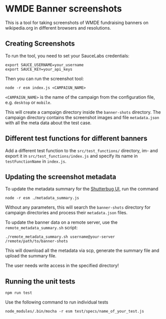 # WMDE Banner screenshots

This is a tool for taking screenshots of WMDE fundraising banners on wikipedia.org in different browsers and resolutions.

## Creating Screenshots

To run the tool, you need to set your SauceLabs credentials:

    export SAUCE_USERNAME=your_username
    export SAUCE_KEY=your_api_keys

Then you can run the screenshot tool:

    node -r esm index.js <CAMPAIGN_NAME>
    
`<CAMPAIGN_NAME>` is the name of the campaign from the configuration file, e.g. `desktop` or `mobile`.
    
This will create a campaign directory inside the `banner-shots` directory. The campaign directory contains the 
screenshot images and file `metadata.json` with all the meta data about the test case.

## Different test functions for different banners

Add a different test function to the `src/test_functions/` directory,
im- and export it in `src/test_functions/index.js` and specify its name in
`testFunctionName` in `index.js`.

## Updating the screenshot metadata
To update the metadata summary for the [Shutterbug UI](https://github.com/wmde/shutterbug), run the command

    node -r esm ./metadata_summary.js

Without any parameters, this will search the `banner-shots` directory for campaign directories and process their 
`metadata.json` files. 

To update the banner data on a remote server, use the `remote_metadata_summary.sh` script:

    ./remote_metadata_summary.sh username@your-server /remote/path/to/banner-shots

This will download all the metadata via scp, generate the summary file and upload the summary file.

The user needs write access in the specified directory!

## Running the unit tests

    npm run test

Use the following command to run individual tests

    node_modules/.bin/mocha -r esm test/specs/name_of_your_test.js 

